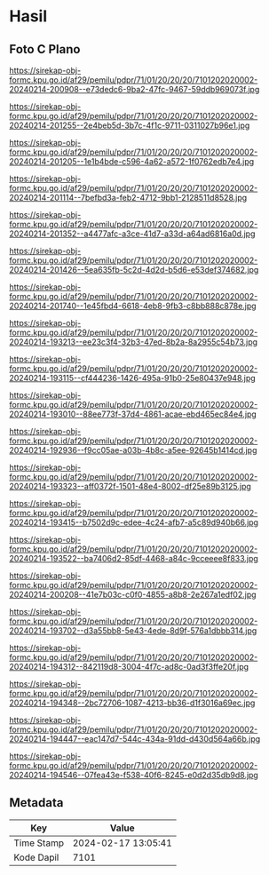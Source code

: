 # Hasil

## Foto C Plano

https://sirekap-obj-formc.kpu.go.id/af29/pemilu/pdpr/71/01/20/20/20/7101202020002-20240214-200908--e73dedc6-9ba2-47fc-9467-59ddb969073f.jpg

https://sirekap-obj-formc.kpu.go.id/af29/pemilu/pdpr/71/01/20/20/20/7101202020002-20240214-201255--2e4beb5d-3b7c-4f1c-9711-0311027b96e1.jpg

https://sirekap-obj-formc.kpu.go.id/af29/pemilu/pdpr/71/01/20/20/20/7101202020002-20240214-201205--1e1b4bde-c596-4a62-a572-1f0762edb7e4.jpg

https://sirekap-obj-formc.kpu.go.id/af29/pemilu/pdpr/71/01/20/20/20/7101202020002-20240214-201114--7befbd3a-feb2-4712-9bb1-2128511d8528.jpg

https://sirekap-obj-formc.kpu.go.id/af29/pemilu/pdpr/71/01/20/20/20/7101202020002-20240214-201352--a4477afc-a3ce-41d7-a33d-a64ad6816a0d.jpg

https://sirekap-obj-formc.kpu.go.id/af29/pemilu/pdpr/71/01/20/20/20/7101202020002-20240214-201426--5ea635fb-5c2d-4d2d-b5d6-e53def374682.jpg

https://sirekap-obj-formc.kpu.go.id/af29/pemilu/pdpr/71/01/20/20/20/7101202020002-20240214-201740--1e45fbd4-6618-4eb8-9fb3-c8bb888c878e.jpg

https://sirekap-obj-formc.kpu.go.id/af29/pemilu/pdpr/71/01/20/20/20/7101202020002-20240214-193213--ee23c3f4-32b3-47ed-8b2a-8a2955c54b73.jpg

https://sirekap-obj-formc.kpu.go.id/af29/pemilu/pdpr/71/01/20/20/20/7101202020002-20240214-193115--cf444236-1426-495a-91b0-25e80437e948.jpg

https://sirekap-obj-formc.kpu.go.id/af29/pemilu/pdpr/71/01/20/20/20/7101202020002-20240214-193010--88ee773f-37d4-4861-acae-ebd465ec84e4.jpg

https://sirekap-obj-formc.kpu.go.id/af29/pemilu/pdpr/71/01/20/20/20/7101202020002-20240214-192936--f9cc05ae-a03b-4b8c-a5ee-92645b1414cd.jpg

https://sirekap-obj-formc.kpu.go.id/af29/pemilu/pdpr/71/01/20/20/20/7101202020002-20240214-193323--aff0372f-1501-48e4-8002-df25e89b3125.jpg

https://sirekap-obj-formc.kpu.go.id/af29/pemilu/pdpr/71/01/20/20/20/7101202020002-20240214-193415--b7502d9c-edee-4c24-afb7-a5c89d940b66.jpg

https://sirekap-obj-formc.kpu.go.id/af29/pemilu/pdpr/71/01/20/20/20/7101202020002-20240214-193522--ba7406d2-85df-4468-a84c-9cceeee8f833.jpg

https://sirekap-obj-formc.kpu.go.id/af29/pemilu/pdpr/71/01/20/20/20/7101202020002-20240214-200208--41e7b03c-c0f0-4855-a8b8-2e267a1edf02.jpg

https://sirekap-obj-formc.kpu.go.id/af29/pemilu/pdpr/71/01/20/20/20/7101202020002-20240214-193702--d3a55bb8-5e43-4ede-8d9f-576a1dbbb314.jpg

https://sirekap-obj-formc.kpu.go.id/af29/pemilu/pdpr/71/01/20/20/20/7101202020002-20240214-194312--842119d8-3004-4f7c-ad8c-0ad3f3ffe20f.jpg

https://sirekap-obj-formc.kpu.go.id/af29/pemilu/pdpr/71/01/20/20/20/7101202020002-20240214-194348--2bc72706-1087-4213-bb36-d1f3016a69ec.jpg

https://sirekap-obj-formc.kpu.go.id/af29/pemilu/pdpr/71/01/20/20/20/7101202020002-20240214-194447--eac147d7-544c-434a-91dd-d430d564a66b.jpg

https://sirekap-obj-formc.kpu.go.id/af29/pemilu/pdpr/71/01/20/20/20/7101202020002-20240214-194546--07fea43e-f538-40f6-8245-e0d2d35db9d8.jpg


## Metadata

| Key        | Value               |
| ---------- | ------------------- |
| Time Stamp | 2024-02-17 13:05:41 |
| Kode Dapil | 7101                |



